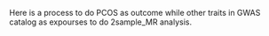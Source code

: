 Here is a process to do PCOS as outcome while other traits in GWAS catalog as expourses to do 2sample_MR analysis.
